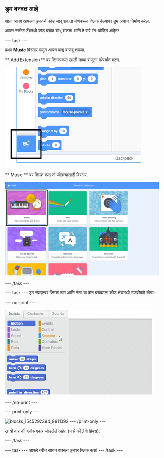 ## ड्रम बनवत आहे

आता आपण आपल्या ड्रममध्ये कोड जोडू शकता जेणेकरून क्लिक केल्यावर ड्रम आवाज निर्माण करेल.

आपण स्क्रीप्ट टॅबमध्ये कोड ब्लॉक शोधू शकता आणि ते सर्व रंग-कोडित आहेत!

\--- task \---

प्रथम **Music** विस्तार म्हणून आपण वाद्य वाजवू शकता.

** Add Extension ** वर क्लिक करा खाली डाव्या बाजूला कोपर्यात बटण.

![हायलाइट केलेले विस्तार बटण जोडा](images/add-extension-annotated.png)

** Music ** वर क्लिक करा तो जोडण्यासाठी विस्तार.

![कलम विस्तार हायलाइट](images/click-music-annotated.png)

\--- /task \---

\--- task \--- ड्रम स्प्राइटवर क्लिक करा आणि नंतर या दोन ब्लॉक्सला कोड क्षेत्रामध्ये उजवीकडे खेचा:

\--- no-print \---

![स्क्रीनशॉट](images/connect-block.gif)

\--- /no-print \---

\--- print-only \---

![blocks_1545292394_8911092](images/blocks_1545292394_8911092.png) \--- /print-only \---

खात्री करा की ब्लॉक एकत्र जोडलेले आहेत (जसे की लेगो ब्रिक्स).

\--- /task \---

\--- task \--- आपले नवीन साधन वापरून ड्रमवर क्लिक करा! \--- /task \---